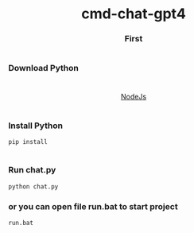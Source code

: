 <h1 align="center">cmd-chat-gpt4</h1>
<h3 align="center">First</h3>

#

### Download Python

#
<div align="center">
  <a href="https://www.python.org/downloads/release/python-31011/" target="_blank"> NodeJs</a>
</div>

#

### Install Python

```ws
pip install
```

#

### Run chat.py

```ws
python chat.py 
```
### or you can open file run.bat to start project
```ws
run.bat
```

